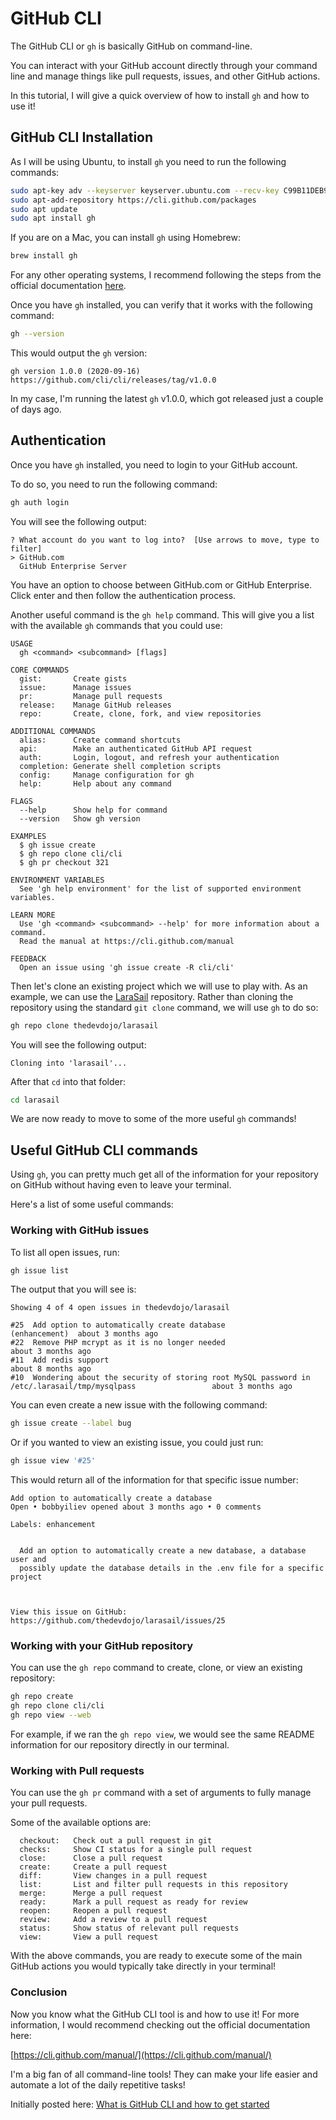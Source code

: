 # GitHub CLI

The GitHub CLI or `gh` is basically GitHub on command-line. 

You can interact with your GitHub account directly through your command line and manage things like pull requests, issues, and other GitHub actions.

In this tutorial, I will give a quick overview of how to install `gh` and how to use it!

## GitHub CLI Installation

As I will be using Ubuntu, to install `gh` you need to run the following commands:

```bash
sudo apt-key adv --keyserver keyserver.ubuntu.com --recv-key C99B11DEB97541F0
sudo apt-add-repository https://cli.github.com/packages
sudo apt update
sudo apt install gh
```

If you are on a Mac, you can install `gh` using Homebrew:

```bash
brew install gh
```

For any other operating systems, I recommend following the steps from the official documentation [here](https://github.com/cli/cli#installation).

Once you have `gh` installed, you can verify that it works with the following command:

```bash
gh --version
```

This would output the `gh` version:

```
gh version 1.0.0 (2020-09-16)
https://github.com/cli/cli/releases/tag/v1.0.0
```

In my case, I'm running the latest `gh` v1.0.0, which got released just a couple of days ago.

## Authentication

Once you have `gh` installed, you need to login to your GitHub account.

To do so, you need to run the following command:

```bash
gh auth login
```

You will see the following output:

```
? What account do you want to log into?  [Use arrows to move, type to filter]
> GitHub.com
  GitHub Enterprise Server
```

You have an option to choose between GitHub.com or GitHub Enterprise. Click enter and then follow the authentication process.

Another useful command is the `gh help` command. This will give you a list with the available `gh` commands that you could use:

```
USAGE
  gh <command> <subcommand> [flags]

CORE COMMANDS
  gist:       Create gists
  issue:      Manage issues
  pr:         Manage pull requests
  release:    Manage GitHub releases
  repo:       Create, clone, fork, and view repositories

ADDITIONAL COMMANDS
  alias:      Create command shortcuts
  api:        Make an authenticated GitHub API request
  auth:       Login, logout, and refresh your authentication
  completion: Generate shell completion scripts
  config:     Manage configuration for gh
  help:       Help about any command

FLAGS
  --help      Show help for command
  --version   Show gh version

EXAMPLES
  $ gh issue create
  $ gh repo clone cli/cli
  $ gh pr checkout 321

ENVIRONMENT VARIABLES
  See 'gh help environment' for the list of supported environment variables.

LEARN MORE
  Use 'gh <command> <subcommand> --help' for more information about a command.
  Read the manual at https://cli.github.com/manual

FEEDBACK
  Open an issue using 'gh issue create -R cli/cli'
```

Then let's clone an existing project which we will use to play with. As an example, we can use the [LaraSail](https://github.com/thedevdojo/larasail) repository. Rather than cloning the repository using the standard `git clone` command, we will use `gh` to do so:

```bash
gh repo clone thedevdojo/larasail
```

You will see the following output:

```
Cloning into 'larasail'...
```

After that `cd` into that folder:

```bash
cd larasail
```

We are now ready to move to some of the more useful `gh` commands!

## Useful GitHub CLI commands

Using `gh`, you can pretty much get all of the information for your repository on GitHub without having even to leave your terminal.

Here's a list of some useful commands:

### Working with GitHub issues

To list all open issues, run:

```bash
gh issue list
```

The output that you will see is:

```
Showing 4 of 4 open issues in thedevdojo/larasail

#25  Add option to automatically create database                                                  (enhancement)  about 3 months ago
#22  Remove PHP mcrypt as it is no longer needed                                                                 about 3 months ago
#11  Add redis support                                                                                           about 8 months ago
#10  Wondering about the security of storing root MySQL password in /etc/.larasail/tmp/mysqlpass                 about 3 months ago
```

You can even create a new issue with the following command:

```bash
gh issue create --label bug
```

Or if you wanted to view an existing issue, you could just run:

```bash
gh issue view '#25'
```

This would return all of the information for that specific issue number:

```
Add option to automatically create a database
Open • bobbyiliev opened about 3 months ago • 0 comments

Labels: enhancement


  Add an option to automatically create a new database, a database user and
  possibly update the database details in the .env file for a specific project



View this issue on GitHub: https://github.com/thedevdojo/larasail/issues/25
```

### Working with your GitHub repository

You can use the `gh repo` command to create, clone, or view an existing repository:

```bash
gh repo create
gh repo clone cli/cli
gh repo view --web
```

For example, if we ran the `gh repo view`, we would see the same README information for our repository directly in our terminal.

### Working with Pull requests

You can use the `gh pr` command with a set of arguments to fully manage your pull requests.

Some of the available options are:

```
  checkout:   Check out a pull request in git
  checks:     Show CI status for a single pull request
  close:      Close a pull request
  create:     Create a pull request
  diff:       View changes in a pull request
  list:       List and filter pull requests in this repository
  merge:      Merge a pull request
  ready:      Mark a pull request as ready for review
  reopen:     Reopen a pull request
  review:     Add a review to a pull request
  status:     Show status of relevant pull requests
  view:       View a pull request
```

With the above commands, you are ready to execute some of the main GitHub actions you would typically take directly in your terminal!

### Conclusion

Now you know what the GitHub CLI tool is and how to use it! For more information, I would recommend checking out the official documentation here:

[https://cli.github.com/manual/](https://cli.github.com/manual/)

I'm a big fan of all command-line tools! They can make your life easier and automate a lot of the daily repetitive tasks!

Initially posted here:
[What is GitHub CLI and how to get started](https://devdojo.com/bobbyiliev/what-is-github-cli-and-how-to-get-started)